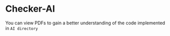 # Checker-AI

You can view PDFs to gain a better understanding of the code implemented in `AI directory`
